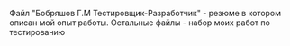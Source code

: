 Файл "Бобряшов Г.М Тестировщик-Разработчик" - резюме в котором описан мой опыт работы.
Остальные файлы - набор моих работ по тестированию
